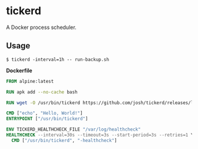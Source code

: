 # tickerd

A Docker process scheduler.

## Usage

```
$ tickerd -interval=1h -- run-backup.sh
```

**Dockerfile**

```dockerfile
FROM alpine:latest

RUN apk add --no-cache bash

RUN wget -O /usr/bin/tickerd https://github.com/josh/tickerd/releases/latest/download/tickerd-linux-amd64 && chmod +x /usr/bin/tickerd

CMD ["echo", "Hello, World!"]
ENTRYPOINT ["/usr/bin/tickerd"]

ENV TICKERD_HEALTHCHECK_FILE "/var/log/healthcheck"
HEALTHCHECK --interval=30s --timeout=3s --start-period=3s --retries=1 \
  CMD ["/usr/bin/tickerd", "-healthcheck"]
```
